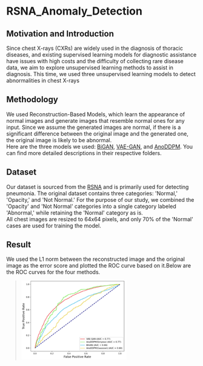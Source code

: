 RSNA_Anomaly_Detection
===

Motivation and Introduction
---
Since chest X-rays (CXRs) are widely used in the diagnosis of thoracic diseases, and existing supervised learning models for diagnostic assistance have issues with high costs and the difficulty of collecting rare disease data, we aim to explore unsupervised learning methods to assist in diagnosis.
This time, we used three unsupervised learning models to detect abnormalities in chest X-rays  
    
    

Methodology
---

  We used Reconstruction-Based Models, which learn the appearance of normal images and generate images that resemble normal ones for any input. Since we assume the generated images are normal, if there is a significant difference between the original image and the generated one, the original image is likely to be abnormal.  
  Here are the three models we used: [BiGAN](BiGAN "游標顯示"), [VAE-GAN](VAE-GAN "游標顯示"), and [AnoDDPM](AnoDDPM "游標顯示"). You can find more detailed descriptions in their respective folders.  
  

Dataset
---
  Our dataset is sourced from the [RSNA](https://www.kaggle.com/c/rsna-pneumonia-detection-challenge/data "游標顯示") and is primarily used for detecting pneumonia. The original dataset contains three categories: 'Normal,' 'Opacity,' and 'Not Normal.' For the purpose of our study, we combined the 'Opacity' and 'Not Normal' categories into a single category labeled 'Abnormal,' while retaining the 'Normal' category as is.  
  All chest images are resized to 64x64 pixels, and only 70% of the 'Normal' cases are used for training the model.  
  

Result
---
  We used the L1 norm between the reconstructed image and the original image as the error score and plotted the ROC curve based on it.Below are the ROC curves for the four methods.  
  ><img src="https://github.com/YiHsiu7893/RSNA_Anomaly_Detection/blob/main/pictures/ROC_curve.png" width=60% height=60%>
  

